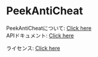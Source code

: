 # PeekAntiCheat

PeekAntiCheatについて: [Click here](./About.md)  
APIドキュメント: [Click here](./BasicAPI.md)  

ライセンス: [Click here](./LICENSE) 
